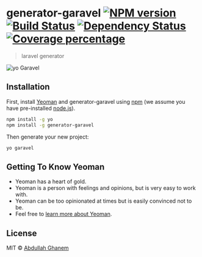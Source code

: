 # generator-garavel [![NPM version][npm-image]][npm-url] [![Build Status][travis-image]][travis-url] [![Dependency Status][daviddm-image]][daviddm-url] [![Coverage percentage][coveralls-image]][coveralls-url]
> laravel generator


![yo Garavel](https://i.imgur.com/OOrTTz4.jpg)

## Installation

First, install [Yeoman](http://yeoman.io) and generator-garavel using [npm](https://www.npmjs.com/) (we assume you have pre-installed [node.js](https://nodejs.org/)).

```bash
npm install -g yo
npm install -g generator-garavel
```

Then generate your new project:

```bash
yo garavel
```

## Getting To Know Yeoman

 * Yeoman has a heart of gold.
 * Yeoman is a person with feelings and opinions, but is very easy to work with.
 * Yeoman can be too opinionated at times but is easily convinced not to be.
 * Feel free to [learn more about Yeoman](http://yeoman.io/).

## License

MIT © [Abdullah Ghanem]()


[npm-image]: https://badge.fury.io/js/generator-garavel.svg
[npm-url]: https://npmjs.org/package/generator-garavel
[travis-image]: https://travis-ci.org/AbdullahGhanem/generator-garavel.svg?branch=master
[travis-url]: https://travis-ci.org/AbdullahGhanem/generator-garavel
[daviddm-image]: https://david-dm.org/AbdullahGhanem/generator-garavel.svg?theme=shields.io
[daviddm-url]: https://david-dm.org/AbdullahGhanem/generator-garavel
[coveralls-image]: https://coveralls.io/repos/AbdullahGhanem/generator-garavel/badge.svg
[coveralls-url]: https://coveralls.io/r/AbdullahGhanem/generator-garavel
